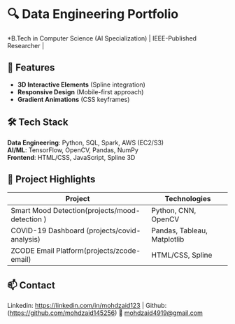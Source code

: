 
# 🔍 Data Engineering Portfolio  
*B.Tech in Computer Science (AI Specialization) | IEEE-Published Researcher | 

## 🚀 Features  
- **3D Interactive Elements** (Spline integration)  
- **Responsive Design** (Mobile-first approach)  
- **Gradient Animations** (CSS keyframes)  
 

## 🛠️ Tech Stack  
**Data Engineering**: Python, SQL, Spark, AWS (EC2/S3)  
**AI/ML**: TensorFlow, OpenCV, Pandas, NumPy  
**Frontend**: HTML/CSS, JavaScript, Spline 3D  

## 📂 Project Highlights  
| Project | Technologies |   
|---------|-------------| 
Smart Mood Detection(projects/mood-detection )| Python, CNN, OpenCV |   
COVID-19 Dashboard (projects/covid-analysis) | Pandas, Tableau, Matplotlib | 
ZCODE Email Platform(projects/zcode-email) | HTML/CSS, Spline | 


## 📫 Contact  
Linkedin: https://linkedin.com/in/mohdzaid123 |
Github: (https://github.com/mohdzaid145256) 
📧 mohdzaid4919@gmail.com  
